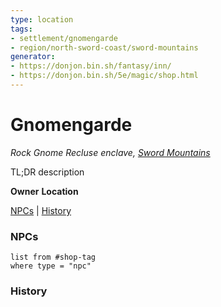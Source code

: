 ```yaml
---
type: location
tags: 
- settlement/gnomengarde
- region/north-sword-coast/sword-mountains
generator: 
- https://donjon.bin.sh/fantasy/inn/
- https://donjon.bin.sh/5e/magic/shop.html
---
```

# Gnomengarde
*Rock Gnome Recluse enclave, [Sword Mountains](Sword%20Mountains.md)*

TL;DR description

**Owner**
**Location**

[NPCs](#NPCs) | [History](#History)

### NPCs

```dataview
list from #shop-tag
where type = "npc"
```

### History